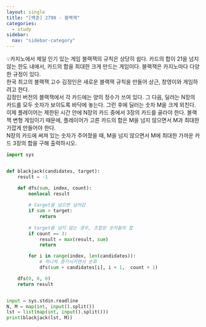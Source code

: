 ```yaml
---
layout: single
title: "[백준] 2798 - 블랙잭"
categories:
  - study
sidebar:
  nav: "sidebar-category"
---
```


💡카지노에서 제일 인기 있는 게임 블랙잭의 규칙은 상당히 쉽다. 카드의 합이 21을 넘지 않는 한도 내에서, 카드의 합을 최대한 크게 만드는 게임이다. 블랙잭은 카지노마다 다양한 규정이 있다.<br />
한국 최고의 블랙잭 고수 김정인은 새로운 블랙잭 규칙을 만들어 상근, 창영이와 게임하려고 한다.<br />
김정인 버전의 블랙잭에서 각 카드에는 양의 정수가 쓰여 있다. 그 다음, 딜러는 N장의 카드를 모두 숫자가 보이도록 바닥에 놓는다. 그런 후에 딜러는 숫자 M을 크게 외친다.<br />
이제 플레이어는 제한된 시간 안에 N장의 카드 중에서 3장의 카드를 골라야 한다. 블랙잭 변형 게임이기 때문에, 플레이어가 고른 카드의 합은 M을 넘지 않으면서 M과 최대한 가깝게 만들어야 한다.<br />
N장의 카드에 써져 있는 숫자가 주어졌을 때, M을 넘지 않으면서 M에 최대한 가까운 카드 3장의 합을 구해 출력하시오.

``` python
import sys


def blackjack(candidates, target):
    result = -1

    def dfs(sum, index, count):
        nonlocal result
        
        # target을 넘으면 넘어감
        if sum > target:
            return
        
        # target을 넘지 않는 경우, 조합된 숫자들의 합
        if count == 3:
            result = max(result, sum)
            return

        for i in range(index, len(candidates)):
            # 하나씩 증가시키면서 순회
            dfs(sum + candidates[i], i + 1,  count + 1)

    dfs(0, 0, 0)
    return result


input = sys.stdin.readline
N, M = map(int, input().split())
lst = list(map(int, input().split()))
print(blackjack(lst, M))
```
